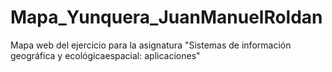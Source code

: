 # Mapa_Yunquera_JuanManuelRoldan
Mapa web del ejercicio para la asignatura "Sistemas de información geográfica y ecológicaespacial: aplicaciones"
